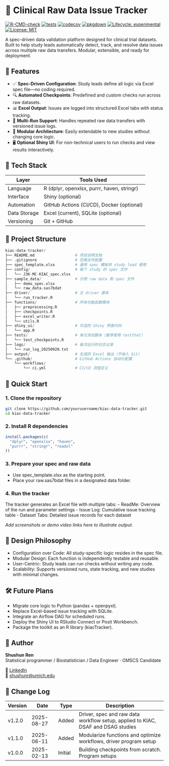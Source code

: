 
# 🧬 Clinical Raw Data Issue Tracker

[![R-CMD-check](https://github.com/Geomisgytree/rchk0/actions/workflows/R-CMD-check.yaml/badge.svg)](https://github.com/Geomisgytree/rchk0/actions/workflows/R-CMD-check.yaml)
[![tests](https://github.com/Geomisgytree/rchk0/actions/workflows/tests.yaml/badge.svg)](https://github.com/Geomisgytree/rchk0/actions/workflows/tests.yaml)
[![codecov](https://codecov.io/gh/Geomisgytree/rchk0/branch/main/graph/badge.svg)](https://app.codecov.io/gh/Geomisgytree/rchk0)
[![pkgdown](https://img.shields.io/badge/docs-pkgdown-blue.svg)](https://geomisgytree.github.io/rchk0/)
[![Lifecycle:
experimental](https://img.shields.io/badge/lifecycle-experimental-orange.svg)](https://lifecycle.r-lib.org/articles/stages.html)
[![License:
MIT](https://img.shields.io/badge/License-MIT-yellow.svg)](LICENSE)

A spec-driven data validation platform designed for clinical trial
datasets. Built to help study leads automatically detect, track, and
resolve data issues across multiple raw data transfers. Modular,
extensible, and ready for deployment.

## 📌 Features

- ✅ **Spec-Driven Configuration**: Study leads define all logic via
  Excel spec file—no coding required.
- 🔍 **Automated Checkpoints**: Predefined and custom checks run across
  raw datasets.
- 📊 **Excel Output**: Issues are logged into structured Excel tabs with
  status tracking.
- 🔁 **Multi-Run Support**: Handles repeated raw data transfers with
  versioned issue logs.
- 🧠 **Modular Architecture**: Easily extendable to new studies without
  changing core logic.
- 🖥️ **Optional Shiny UI**: For non-technical users to run checks and
  view results interactively.

## 🧪 Tech Stack

| Layer        | Tools Used                                 |
|--------------|--------------------------------------------|
| Language     | R (dplyr, openxlsx, purrr, haven, stringr) |
| Interface    | Shiny (optional)                           |
| Automation   | GitHub Actions (CI/CD), Docker (optional)  |
| Data Storage | Excel (current), SQLite (optional)         |
| Versioning   | Git + GitHub                               |

## 📁 Project Structure

``` r
kiac-data-tracker/
├── README.md                  # 项目说明文档
├── .gitignore                 # 忽略文件配置
├── spec_template.xlsx         # 通用 spec 模板供 study lead 使用
├── config/                    # 每个 study 的 spec 文件
│   └── J3K-MC-KIAC_spec.xlsx
├── sample_data/               # 示例 raw data 和 spec 文件
│   ├── demo_spec.xlsx
│   └── raw_data.sas7bdat
├── driver/                    # 主 driver 脚本
│   └── run_tracker.R
├── functions/                 # 所有功能函数模块
│   ├── preprocessing.R
│   ├── checkpoints.R
│   ├── excel_writer.R
│   └── utils.R
├── shiny_ui/                  # 可选的 Shiny 界面代码
│   └── app.R
├── tests/                     # 单元测试脚本（推荐使用 testthat）
│   └── test_checkpoints.R
├── logs/                      # 每次运行的日志记录
│   └── run_log_20250920.txt
├── output/                    # 生成的 Excel 输出（不纳入 Git）
└── .github/                   # GitHub Actions 自动化配置
    └── workflows/
        └── ci.yml             # CI/CD 流程定义
```

## 🚀 Quick Start

### 1. Clone the repository

``` bash
git clone https://github.com/yourusername/kiac-data-tracker.git
cd kiac-data-tracker
```

### 2. Install R dependencies

``` r
install.packages(c(
  "dplyr", "openxlsx", "haven", 
  "purrr", "stringr", "readxl"
))
```

### 3. Prepare your spec and raw data

- Use spec_template.xlsx as the starting point.
- Place your raw.sas7bdat files in a designated data folder.

### 4. Run the tracker

The tracker generates an Excel file with multiple tabs: - ReadMe:
Overview of the run and parameter settings - Issue Log: Cumulative issue
tracking table - Dataset Tabs: Detailed issue records for each dataset

*Add screenshots or demo video links here to illustrate output.*

## 🧠 Design Philosophy

- Configuration over Code: All study-specific logic resides in the spec
  file.
- Modular Design: Each function is independently testable and reusable.
- User-Centric: Study leads can run checks without writing any code.
- Scalability: Supports versioned runs, state tracking, and new studies
  with minimal changes.

## 🛠️ Future Plans

- Migrate core logic to Python (pandas + openpyxl).
- Replace Excel-based issue tracking with SQLite.
- Integrate an Airflow DAG for scheduled runs.
- Deploy the Shiny UI to RStudio Connect or Posit Workbench.
- Package the toolkit as an R library (kiacTracker).

## 👤 Author

**Shushun Ren**  
Statistical programmer / Biostatistician / Data Engineer · OMSCS
Candidate

🔗 [LinkedIn](https://www.linkedin.com/in/shushunr/)  
📧 <shushunr@umich.edu>

## 📆 Change Log

| Version | Date | Type | Description |
|----|----|----|----|
| v1.2.0 | 2025-08-27 | Added | Driver, spec and raw data workflow setup, applied to KIAC, DSAF and DSAG studies |
| v1.1.0 | 2025-06-11 | Added | Modularize functions and optimize workflows, driver program setup |
| v1.0.0 | 2025-02-13 | Initial | Building checkpoints from scratch. Program setups |
